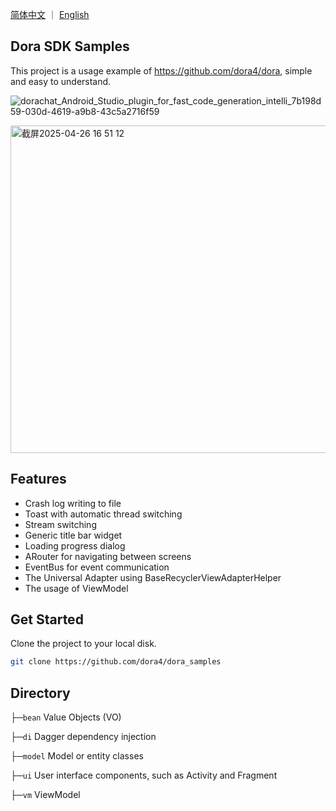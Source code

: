 <a href="./README.zh-CN.md">简体中文</a> ｜ <a href="./README.md">English</a>

## Dora SDK Samples
This project is a usage example of https://github.com/dora4/dora, simple and easy to understand.

![dorachat_Android_Studio_plugin_for_fast_code_generation_intelli_7b198d59-030d-4619-a9b8-43c5a2716f59](https://github.com/user-attachments/assets/d984a74f-7f95-4ea0-89ff-04da9098d3f0)

<img width="524" alt="截屏2025-04-26 16 51 12" src="https://github.com/user-attachments/assets/55d610c4-72e0-4129-85ae-84a7916de39b" />

## Features
- Crash log writing to file
- Toast with automatic thread switching
- Stream switching
- Generic title bar widget
- Loading progress dialog
- ARouter for navigating between screens
- EventBus for event communication
- The Universal Adapter using BaseRecyclerViewAdapterHelper
- The usage of ViewModel

## Get Started

Clone the project to your local disk.

```bash
git clone https://github.com/dora4/dora_samples
```

## Directory

├─`bean` Value Objects (VO)

├─`di` Dagger dependency injection

├─`model` Model or entity classes

├─`ui` User interface components, such as Activity and Fragment

├─`vm` ViewModel
